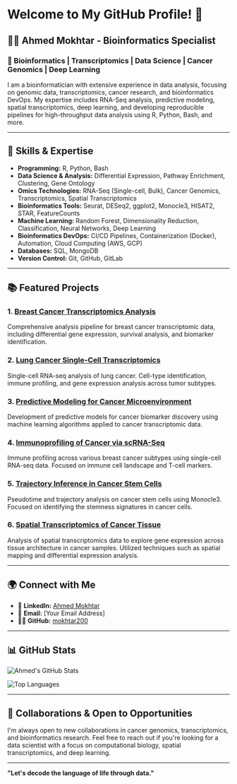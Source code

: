 # Welcome to My GitHub Profile! 👋
## 👨‍🔬 Ahmed Mokhtar - Bioinformatics Specialist

### 🧬 Bioinformatics | Transcriptomics | Data Science | Cancer Genomics | Deep Learning

I am a bioinformatician with extensive experience in data analysis, focusing on genomic data, transcriptomics, cancer research, and bioinformatics DevOps. My expertise includes RNA-Seq analysis, predictive modeling, spatial transcriptomics, deep learning, and developing reproducible pipelines for high-throughput data analysis using R, Python, Bash, and more.

---

## 🔧 Skills & Expertise

- **Programming:** R, Python, Bash
- **Data Science & Analysis:** Differential Expression, Pathway Enrichment, Clustering, Gene Ontology
- **Omics Technologies:** RNA-Seq (Single-cell, Bulk), Cancer Genomics, Transcriptomics, Spatial Transcriptomics
- **Bioinformatics Tools:** Seurat, DESeq2, ggplot2, Monocle3, HISAT2, STAR, FeatureCounts
- **Machine Learning:** Random Forest, Dimensionality Reduction, Classification, Neural Networks, Deep Learning
- **Bioinformatics DevOps:** CI/CD Pipelines, Containerization (Docker), Automation, Cloud Computing (AWS, GCP)
- **Databases:** SQL, MongoDB
- **Version Control:** Git, GitHub, GitLab

---

## 📚 Featured Projects

### 1. [Breast Cancer Transcriptomics Analysis](https://github.com/mokhtar200/Breast-Cancer-Transcriptomics-Analysis)
Comprehensive analysis pipeline for breast cancer transcriptomic data, including differential gene expression, survival analysis, and biomarker identification.

### 2. [Lung Cancer Single-Cell Transcriptomics](https://github.com/mokhtar200/Lung-Cancer-Single-Cell-Transcriptomics-Analysis)
Single-cell RNA-seq analysis of lung cancer. Cell-type identification, immune profiling, and gene expression analysis across tumor subtypes.

### 3. [Predictive Modeling for Cancer Microenvironment](https://github.com/mokhtar200/Predictive-Modeling-to-Identify-Potential-Biomarkers-for-Breast-Cancer-Microenvironment)
Development of predictive models for cancer biomarker discovery using machine learning algorithms applied to cancer transcriptomic data.

### 4. [Immunoprofiling of Cancer via scRNA-Seq](https://github.com/mokhtar200/Immunoprofiling-analysis-of-Breast-Cancer-scRNA-Seq)
Immune profiling across various breast cancer subtypes using single-cell RNA-seq data. Focused on immune cell landscape and T-cell markers.

### 5. [Trajectory Inference in Cancer Stem Cells](https://github.com/mokhtar200/Cancer-Stem-Cells-Trajectory-Inference-and-Pseudotime-Analysis)
Pseudotime and trajectory analysis on cancer stem cells using Monocle3. Focused on identifying the stemness signatures in cancer cells.

### 6. [Spatial Transcriptomics of Cancer Tissue](https://github.com/mokhtar200/Spatial-Transcriptomics-Cancer-Tissue)
Analysis of spatial transcriptomics data to explore gene expression across tissue architecture in cancer samples. Utilized techniques such as spatial mapping and differential expression analysis.

---

## 🌍 Connect with Me

- 🔗 **LinkedIn:** [Ahmed Mokhtar](https://www.linkedin.com/in/ahmedmokhtar94)
- 📧 **Email:** [Your Email Address]
- 🧑‍💻 **GitHub:** [mokhtar200](https://github.com/mokhtar200)

---

## 📊 GitHub Stats

![Ahmed's GitHub Stats](https://github-readme-stats.vercel.app/api?username=mokhtar200&show_icons=true&theme=radical)

![Top Languages](https://github-readme-stats.vercel.app/api/top-langs/?username=mokhtar200&layout=compact&theme=radical)

---

## 💼 Collaborations & Open to Opportunities

I'm always open to new collaborations in cancer genomics, transcriptomics, and bioinformatics research. Feel free to reach out if you're looking for a data scientist with a focus on computational biology, spatial transcriptomics, and deep learning.

---

**"Let's decode the language of life through data."**
